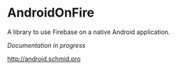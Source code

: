 AndroidOnFire
=============

A library to use Firebase on a native Android application.

_Documentation in progress_

http://android.schmid.pro